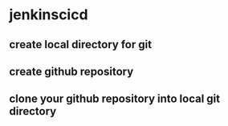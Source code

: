 # jenkinscicd
## create local directory for git
## create github repository
## clone your github repository into local git directory
